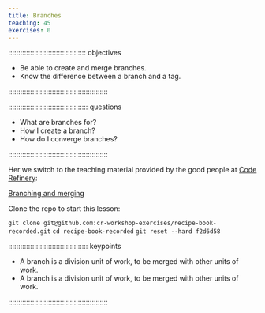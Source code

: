 ```yaml
---
title: Branches
teaching: 45
exercises: 0
---
```


::::::::::::::::::::::::::::::::::::::: objectives

- Be able to create and merge branches.
- Know the difference between a branch and a tag.

::::::::::::::::::::::::::::::::::::::::::::::::::

:::::::::::::::::::::::::::::::::::::::: questions

- What are branches for?
- How I create a branch?
- How do I converge branches?

::::::::::::::::::::::::::::::::::::::::::::::::::

Her we switch to the teaching material provided by the good people at [Code Refinery](https://coderefinery.org/):

[Branching and merging](https://coderefinery.github.io/git-intro/branches/#)

Clone the repo to start this lesson:

`git clone git@github.com:cr-workshop-exercises/recipe-book-recorded.git`
`cd recipe-book-recorded`
`git reset --hard f2d6d58`


:::::::::::::::::::::::::::::::::::::::: keypoints

- A branch is a division unit of work, to be merged with other units of work.
- A branch is a division unit of work, to be merged with other units of work.

::::::::::::::::::::::::::::::::::::::::::::::::::



